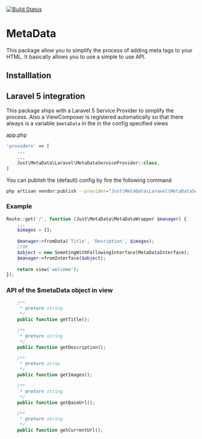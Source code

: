 [![Build Status](https://travis-ci.org/wearejust/metadata.svg?branch=master)](https://travis-ci.org/wearejust/metadata)

# MetaData

This package allow you to simplify the process of adding meta tags to your HTML.
It basically allows you to use a simple to use API.

## Installlation

## Laravel 5 integration

This package ships with a Laravel 5 Service Provider to simplify the process. Also a ViewComposer is registered automatically so that there always is a variable ```$metaData``` in the in the config specified views

app.php
```php
'providers' => [
    ...
    ...
    Just\MetaData\Laravel\MetaDataServiceProvider::class,
]
```

You can publish the (default) config by fire the following command

```bash
php artisan vendor:publish --provider="Just\MetaData\Laravel\MetaDataServiceProvider"
```

### Example

```php
Route::get('/', function (Just\MetaData\MetaDataWrapper $manager) {
    ...
    $images = [];
    
    $manager->fromData('Title', 'Desription', $images);
    //OR
    $object = new SometingWithFollowingInterface(MetaDataInterface);
    $manager->fromInterface($object);
    
    return view('welcome');
});
```


### API of the $metaData object in view
```php
    /**
     * @return string
     */
    public function getTitle();

    /**
     * @return string
     */
    public function getDescription();

    /**
     * @return array
     */
    public function getImages();

    /**
     * @return string
     */
    public function getBaseUrl();

    /**
     * @return string
     */
    public function getCurrentUrl();
```


